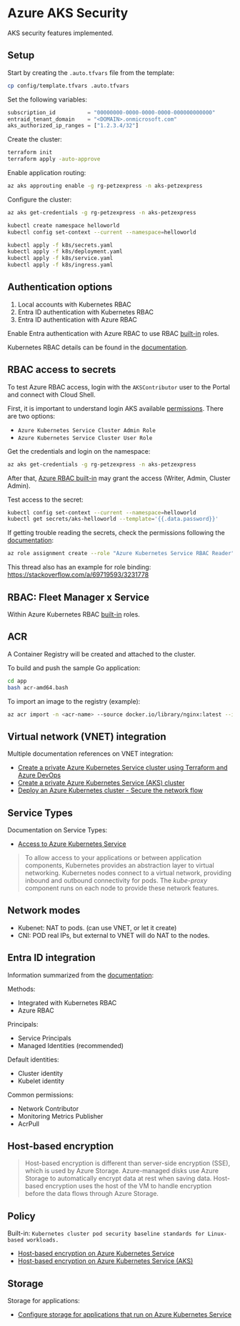 # Azure AKS Security

AKS security features implemented.

## Setup

Start by creating the `.auto.tfvars` file from the template:

```sh
cp config/template.tfvars .auto.tfvars
```

Set the following variables:

```terraform
subscription_id          = "00000000-0000-0000-0000-000000000000"
entraid_tenant_domain    = "<DOMAIN>.onmicrosoft.com"
aks_authorized_ip_ranges = ["1.2.3.4/32"]
```

Create the cluster:

```sh
terraform init
terraform apply -auto-approve
```

Enable application routing:

```sh
az aks approuting enable -g rg-petzexpress -n aks-petzexpress
```

Configure the cluster:

```sh
az aks get-credentials -g rg-petzexpress -n aks-petzexpress

kubectl create namespace helloworld
kubectl config set-context --current --namespace=helloworld

kubectl apply -f k8s/secrets.yaml
kubectl apply -f k8s/deployment.yaml
kubectl apply -f k8s/service.yaml
kubectl apply -f k8s/ingress.yaml
```

## Authentication options

1. Local accounts with Kubernetes RBAC
2. Entra ID authentication with Kubernetes RBAC
3. Entra ID authentication with Azure RBAC

Enable Entra authentication with Azure RBAC to use RBAC [built-in][rbac-built-in-roles] roles.

Kubernetes RBAC details can be found in the [documentation][k8s-rbac].

## RBAC access to secrets

To test Azure RBAC access, login with the `AKSContributor` user to the Portal and connect with Cloud Shell.

First, it is important to understand login AKS available [permissions][aks-perm]. There are two options:

- `Azure Kubernetes Service Cluster Admin Role`
- `Azure Kubernetes Service Cluster User Role`

Get the credentials and login on the namespace:

```sh
az aks get-credentials -g rg-petzexpress -n aks-petzexpress
```

After that, [Azure RBAC built-in][azure-rbac-builtin-roles] may grant the access (Writer, Admin, Cluster Admin).

Test access to the secret:

```sh
kubectl config set-context --current --namespace=helloworld
kubectl get secrets/aks-helloworld --template='{{.data.password}}'
```

If getting trouble reading the secrets, check the permissions following the [documentation](https://learn.microsoft.com/en-us/azure/aks/manage-azure-rbac):

```sh
az role assignment create --role "Azure Kubernetes Service RBAC Reader" --assignee <AAD-ENTITY-ID> --scope $AKS_ID/namespaces/<namespace-name>
```

This thread also has an example for role binding: https://stackoverflow.com/a/69719593/3231778

## RBAC: Fleet Manager x Service

Within Azure Kubernetes RBAC [built-in][rbac-built-in-roles] roles.

## ACR

A Container Registry will be created and attached to the cluster.

To build and push the sample Go application:

```sh
cd app
bash acr-amd64.bash
```

To import an image to the registry (example):

```sh
az acr import -n <acr-name> --source docker.io/library/nginx:latest --image nginx:v1
```

## Virtual network (VNET) integration

Multiple documentation references on VNET integration:

- [Create a private Azure Kubernetes Service cluster using Terraform and Azure DevOps](https://learn.microsoft.com/en-us/samples/azure-samples/private-aks-cluster-terraform-devops/private-aks-cluster-terraform-devops/)
- [Create a private Azure Kubernetes Service (AKS) cluster](https://learn.microsoft.com/en-us/azure/aks/private-clusters?tabs=azure-portal)
- [Deploy an Azure Kubernetes cluster - Secure the network flow](https://learn.microsoft.com/en-us/training/modules/deploy-azure-kubernetes-service-cluster/7-secure-network-flow)


## Service Types

Documentation on Service Types:

- [Access to Azure Kubernetes Service](https://learn.microsoft.com/en-us/training/modules/plan-azure-kubernetes-service-deployment/7-network-access-azure-kubernetes-service)

> To allow access to your applications or between application components, Kubernetes provides an abstraction layer to virtual networking. Kubernetes nodes connect to a virtual network, providing inbound and outbound connectivity for pods. The _kube-proxy_ component runs on each node to provide these network features.




## Network modes

- Kubenet: NAT to pods. (can use VNET, or let it create)
- CNI: POD real IPs, but external to VNET will do NAT to the nodes.

## Entra ID integration

Information summarized from the [documentation][1]:

Methods:

- Integrated with Kubernetes RBAC
- Azure RBAC

Principals:

- Service Principals
- Managed Identities (recommended)

Default identities:

- Cluster identity
- Kubelet identity

Common permissions:

- Network Contributor
- Monitoring Metrics Publisher
- AcrPull

## Host-based encryption

> Host-based encryption is different than server-side encryption (SSE), which is used by Azure Storage. Azure-managed disks use Azure Storage to automatically encrypt data at rest when saving data. Host-based encryption uses the host of the VM to handle encryption before the data flows through Azure Storage.

## Policy

Built-in: `Kubernetes cluster pod security baseline standards for Linux-based workloads.`

- [Host-based encryption on Azure Kubernetes Service](https://learn.microsoft.com/en-us/training/modules/configure-azure-kubernetes-service-cluster/5-host-based-encryption-azure-kubernetes-service)
- [Host-based encryption on Azure Kubernetes Service (AKS)](https://learn.microsoft.com/en-us/azure/aks/enable-host-encryption)

## Storage

Storage for applications:

- [Configure storage for applications that run on Azure Kubernetes Service](https://learn.microsoft.com/en-us/training/modules/deploy-applications-azure-kubernetes-service/6-configure-storage-applications-run-azure-kubernetes)


[k8s-rbac]: https://kubernetes.io/docs/reference/access-authn-authz/rbac/
[rbac-built-in-roles]: https://learn.microsoft.com/en-us/azure/role-based-access-control/built-in-roles
[aks-perm]: https://learn.microsoft.com/en-us/azure/aks/control-kubeconfig-access#available-permissions-for-cluster-roles
[azure-rbac-builtin-roles]: https://learn.microsoft.com/en-us/azure/aks/concepts-identity#built-in-roles
[1]: https://learn.microsoft.com/en-us/training/modules/deploy-azure-kubernetes-service-cluster/6-integrate-azure-active-directory-cluster
